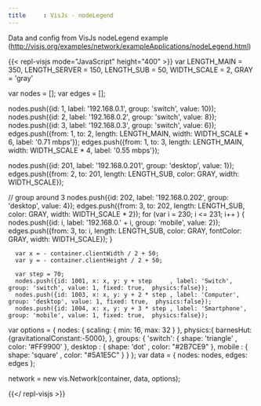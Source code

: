 ```yaml
---
title     : VisJs - nodeLegend
---
```


Data and config from VisJs nodeLegend example (http://visjs.org/examples/network/exampleApplications/nodeLegend.html)

{{< repl-visjs mode="JavaScript" height="400" >}}
var LENGTH_MAIN = 350,
        LENGTH_SERVER = 150,
        LENGTH_SUB = 50,
        WIDTH_SCALE = 2,
        GRAY = 'gray'

var nodes = [];
var edges = [];

nodes.push({id: 1, label: '192.168.0.1', group: 'switch', value: 10});
nodes.push({id: 2, label: '192.168.0.2', group: 'switch', value: 8});
nodes.push({id: 3, label: '192.168.0.3', group: 'switch', value: 6});
edges.push({from: 1, to: 2, length: LENGTH_MAIN, width: WIDTH_SCALE * 6, label: '0.71 mbps'});
edges.push({from: 1, to: 3, length: LENGTH_MAIN, width: WIDTH_SCALE * 4, label: '0.55 mbps'});

nodes.push({id: 201, label: '192.168.0.201', group: 'desktop', value: 1});
edges.push({from: 2, to: 201, length: LENGTH_SUB, color: GRAY, width: WIDTH_SCALE});

// group around 3
nodes.push({id: 202, label: '192.168.0.202', group: 'desktop', value: 4});
edges.push({from: 3, to: 202, length: LENGTH_SUB, color: GRAY, width: WIDTH_SCALE * 2});
for (var i = 230; i <= 231; i++ ) {
    nodes.push({id: i, label: '192.168.0.' + i, group: 'mobile', value: 2});
    edges.push({from: 3, to: i, length: LENGTH_SUB, color: GRAY, fontColor: GRAY, width: WIDTH_SCALE});
  }

      var x = - container.clientWidth / 2 + 50;
      var y = - container.clientHeight / 2 + 50;

      var step = 70;
      nodes.push({id: 1001, x: x, y: y + step     , label: 'Switch', group: 'switch', value: 1, fixed: true,  physics:false});
      nodes.push({id: 1003, x: x, y: y + 2 * step , label: 'Computer', group: 'desktop', value: 1, fixed: true,  physics:false});
      nodes.push({id: 1004, x: x, y: y + 3 * step , label: 'Smartphone', group: 'mobile', value: 1, fixed: true,  physics:false});

var options = {
        nodes: {
          scaling: { min: 16, max: 32 }
        },
        physics:{
          barnesHut:{gravitationalConstant:-5000},
        },
        groups: {
          'switch': { shape: 'triangle' , color: '#FF9900' },
          desktop : { shape: 'dot'      , color: "#2B7CE9" },
          mobile  : { shape: 'square'   , color: "#5A1E5C" }
        }
      };
var data = {
nodes: nodes,
edges: edges
};



network = new vis.Network(container, data, options);

{{</ repl-visjs >}}